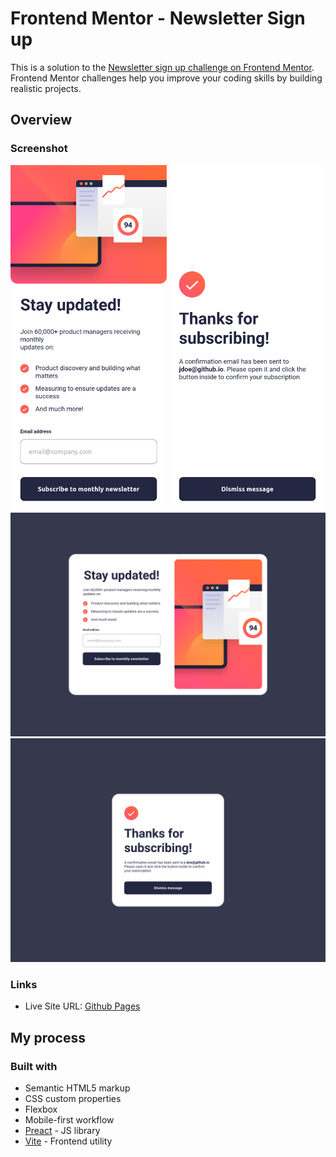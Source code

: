 # Frontend Mentor - Newsletter Sign up

This is a solution to the [Newsletter sign up challenge on Frontend Mentor](https://www.frontendmentor.io/challenges/newsletter-signup-form-with-success-message-3FC1AZbNrv). Frontend Mentor challenges help you improve your coding skills by building realistic projects.

## Overview

### Screenshot

<div display="flex" gap="2em">
  <img src="./screenshots/screenshot3.png" width="250">
  <img src="./screenshots/screenshot4.png" width="250">
</div>
<img src="./screenshots/screenshot1.png" width="600">
<img src="./screenshots/screenshot2.png" width="600">

### Links

- Live Site URL: [Github Pages](https://h-mihail.github.io/fe-mentor-newsletter-sign-up/)

## My process

### Built with

- Semantic HTML5 markup
- CSS custom properties
- Flexbox
- Mobile-first workflow
- [Preact](https://preactjs.com/) - JS library
- [Vite](https://vitejs.dev/) - Frontend utility
